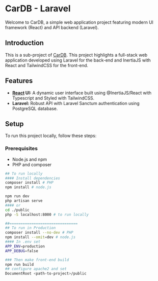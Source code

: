 # CarDB - Laravel

Welcome to CarDB, a simple web application project featuring modern UI framework (React) and API backend (Laravel).

## Introduction

This is a sub-project of [CarDB](github.com/raygone/CarDB). This project highlights a full-stack web application developed using Laravel for the back-end and InertiaJS with React and TailwindCSS for the front-end.

## Features

- **[React](./resources) UI:** A dynamic user interface built using @InertiaJS/React with Typescript and Styled with TailwindCSS.
- **Laravel:** Robust API with Laravel Sanctum authentication using PostgreSQL database.

## Setup

To run this project locally, follow these steps:

### Prerequisites

- Node.js and npm
- PHP and composer

```sh
## To run locally
#### Install dependencies
composer install # PHP
npm install # node.js

npm run dev
php artisan serve
#### or
cd ./public
php -S localhost:8000 # to run locally

##===============================
## To run in Production
composer install --no-dev # PHP
npm install --omit=dev # node.js
#### In .env set
APP_ENV=production
APP_DEBUG=false

### Then make front-end build
npm run build
## configure apache2 and set
DocumentRoot <path-to-project>/public 
```
